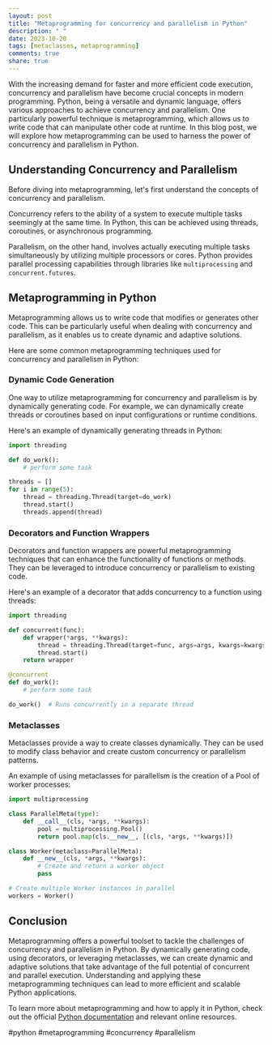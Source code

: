 ```yaml
---
layout: post
title: "Metaprogramming for concurrency and parallelism in Python"
description: " "
date: 2023-10-20
tags: [metaclasses, metaprogramming]
comments: true
share: true
---
```


With the increasing demand for faster and more efficient code execution, concurrency and parallelism have become crucial concepts in modern programming. Python, being a versatile and dynamic language, offers various approaches to achieve concurrency and parallelism. One particularly powerful technique is metaprogramming, which allows us to write code that can manipulate other code at runtime. In this blog post, we will explore how metaprogramming can be used to harness the power of concurrency and parallelism in Python.

## Understanding Concurrency and Parallelism

Before diving into metaprogramming, let's first understand the concepts of concurrency and parallelism.

Concurrency refers to the ability of a system to execute multiple tasks seemingly at the same time. In Python, this can be achieved using threads, coroutines, or asynchronous programming.

Parallelism, on the other hand, involves actually executing multiple tasks simultaneously by utilizing multiple processors or cores. Python provides parallel processing capabilities through libraries like `multiprocessing` and `concurrent.futures`.

## Metaprogramming in Python

Metaprogramming allows us to write code that modifies or generates other code. This can be particularly useful when dealing with concurrency and parallelism, as it enables us to create dynamic and adaptive solutions.

Here are some common metaprogramming techniques used for concurrency and parallelism in Python:

### Dynamic Code Generation

One way to utilize metaprogramming for concurrency and parallelism is by dynamically generating code. For example, we can dynamically create threads or coroutines based on input configurations or runtime conditions.

Here's an example of dynamically generating threads in Python:

```python
import threading

def do_work():
    # perform some task

threads = []
for i in range(5):
    thread = threading.Thread(target=do_work)
    thread.start()
    threads.append(thread)
```

### Decorators and Function Wrappers

Decorators and function wrappers are powerful metaprogramming techniques that can enhance the functionality of functions or methods. They can be leveraged to introduce concurrency or parallelism to existing code.

Here's an example of a decorator that adds concurrency to a function using threads:

```python
import threading

def concurrent(func):
    def wrapper(*args, **kwargs):
        thread = threading.Thread(target=func, args=args, kwargs=kwargs)
        thread.start()
    return wrapper

@concurrent
def do_work():
    # perform some task

do_work()  # Runs concurrently in a separate thread
```

### Metaclasses

Metaclasses provide a way to create classes dynamically. They can be used to modify class behavior and create custom concurrency or parallelism patterns.

An example of using metaclasses for parallelism is the creation of a Pool of worker processes:

```python
import multiprocessing

class ParallelMeta(type):
    def __call__(cls, *args, **kwargs):
        pool = multiprocessing.Pool()
        return pool.map(cls.__new__, [(cls, *args, **kwargs)])

class Worker(metaclass=ParallelMeta):
    def __new__(cls, *args, **kwargs):
        # Create and return a worker object
        pass

# Create multiple Worker instances in parallel
workers = Worker()
```

## Conclusion

Metaprogramming offers a powerful toolset to tackle the challenges of concurrency and parallelism in Python. By dynamically generating code, using decorators, or leveraging metaclasses, we can create dynamic and adaptive solutions that take advantage of the full potential of concurrent and parallel execution. Understanding and applying these metaprogramming techniques can lead to more efficient and scalable Python applications.

To learn more about metaprogramming and how to apply it in Python, check out the official [Python documentation](https://docs.python.org/3/reference/datamodel.html#metaclasses) and relevant online resources.

#python #metaprogramming #concurrency #parallelism
